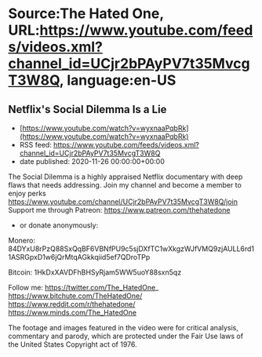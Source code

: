 # Source:The Hated One, URL:https://www.youtube.com/feeds/videos.xml?channel_id=UCjr2bPAyPV7t35MvcgT3W8Q, language:en-US

## Netflix's Social Dilemma Is a Lie
 - [https://www.youtube.com/watch?v=wyxnaaPqbRk](https://www.youtube.com/watch?v=wyxnaaPqbRk)
 - RSS feed: https://www.youtube.com/feeds/videos.xml?channel_id=UCjr2bPAyPV7t35MvcgT3W8Q
 - date published: 2020-11-26 00:00:00+00:00

The Social Dilemma is a highly appraised Netflix documentary with deep flaws that needs addressing. 
Join my channel and become a member to enjoy perks https://www.youtube.com/channel/UCjr2bPAyPV7t35MvcgT3W8Q/join
Support me through Patreon: https://www.patreon.com/thehatedone 

- or donate anonymously:

Monero: 84DYxU8rPzQ88SxQqBF6VBNfPU9c5sjDXfTC1wXkgzWJfVMQ9zjAULL6rd11ASRGpxD1w6jQrMtqAGkkqiid5ef7QDroTPp

Bitcoin: 1HkDxXAVDFhBHSyRjam5WW5uoY88sxn5qz



Follow me:
https://twitter.com/The_HatedOne_
https://www.bitchute.com/TheHatedOne/
https://www.reddit.com/r/thehatedone/
https://www.minds.com/The_HatedOne

The footage and images featured in the video were for critical analysis, commentary and parody, which are protected under the Fair Use laws of the United States Copyright act of 1976.

